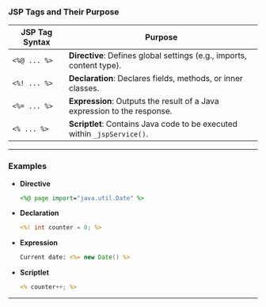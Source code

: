 ### JSP Tags and Their Purpose

| JSP Tag Syntax | Purpose                                                                  |
| -------------- | ------------------------------------------------------------------------ |
| `<%@ ... %>`   | **Directive**: Defines global settings (e.g., imports, content type).    |
| `<%! ... %>`   | **Declaration**: Declares fields, methods, or inner classes.             |
| `<%= ... %>`   | **Expression**: Outputs the result of a Java expression to the response. |
| `<% ... %>`    | **Scriptlet**: Contains Java code to be executed within `_jspService()`. |

---

### Examples

* **Directive**

  ```jsp
  <%@ page import="java.util.Date" %>
  ```

* **Declaration**

  ```jsp
  <%! int counter = 0; %>
  ```

* **Expression**

  ```jsp
  Current date: <%= new Date() %>
  ```

* **Scriptlet**

  ```jsp
  <% counter++; %>
  ```

---